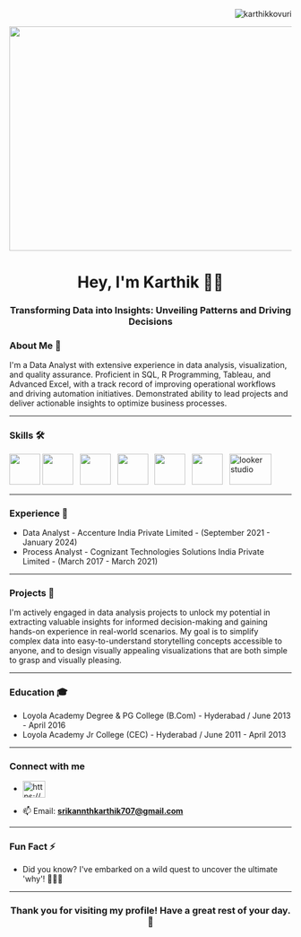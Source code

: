 <p align="right"> <img src="https://komarev.com/ghpvc/?username=karthikkovuri&label=Profile%20views&color=0e75b6&style=flat" alt="karthikkovuri" /> </p>

<a> <img src="https://github.com/KarthikKovuri/KarthikKovuri/assets/162425413/8e91b86f-b1d4-4706-a939-cd43aa91d88c" width="1000" height="400"> </a>

<h1 align="center"> Hey, I'm Karthik 🙋‍♂️  </h1>
<h3 align="center"> Transforming Data into Insights: Unveiling Patterns and Driving Decisions </h3>

<h3 align="left"> About Me 💬 </h3>I'm a Data Analyst with extensive experience in data analysis, visualization, and quality assurance. Proficient in SQL, R Programming, Tableau, and Advanced Excel, with a track record of improving operational workflows and driving automation initiatives. Demonstrated ability to lead projects and deliver actionable insights to optimize business processes.

---
<h3 align="left"> Skills 🛠 </h3>
<p align="left"> 
  <a> <img src="https://github.com/KarthikKovuri/KarthikKovuri/assets/162425413/fc9cd0ea-e7c2-4ec3-965f-9f8ac94c12e6" width="55" height="55"> </a> 
  <a> <img src="https://github.com/KarthikKovuri/KarthikKovuri/assets/162425413/df9034c2-e21e-4d60-beb7-487b45231838" width="55" height="55"/> </a> &nbsp;
  <a> <img src="https://github.com/KarthikKovuri/KarthikKovuri/assets/162425413/ef44eb11-b41b-4c28-9aa0-fdcbf1437ae8" width="55" height="55"/> </a> &nbsp;
  <a> <img src="https://github.com/KarthikKovuri/KarthikKovuri/assets/162425413/909b1e24-ae95-45ae-9d5f-5ce4ec7bc226" width="55" height="55"/> </a> &nbsp;
  <a> <img src="https://github.com/KarthikKovuri/KarthikKovuri/assets/162425413/dfb112f8-5c9a-45d3-bafd-573253888d6a" width="55" height="55"/> </a> &nbsp;
  <a> <img src="https://github.com/KarthikKovuri/KarthikKovuri/assets/162425413/0fc661c3-f5b6-4a00-a88b-d71ab8f79557" width="55" height="55"/> </a> &nbsp;
  <a> <img alt="looker studio" src="https://github.com/KarthikKovuri/KarthikKovuri/assets/162425413/6fa39019-9b18-454b-89f9-ef252d3463c1" width="75" height="55"> </a>
</p>

---
<h3> Experience 💼 </h3>

- Data Analyst - Accenture India Private Limited - (September 2021 - January 2024) 
- Process Analyst - Cognizant Technologies Solutions India Private Limited - (March 2017 - March 2021)

--- 

<h3 align="left">  Projects 🔭 </h3>
I'm actively engaged in data analysis projects to unlock my potential in extracting valuable insights for informed decision-making and gaining hands-on experience in real-world scenarios. My goal is to simplify complex data into easy-to-understand storytelling concepts accessible to anyone, and to design visually appealing visualizations that are both simple to grasp and visually pleasing.

---

<h3> Education 🎓 </h3>

- Loyola Academy Degree & PG College (B.Com) - Hyderabad / June 2013 - April 2016
- Loyola Academy Jr College (CEC) - Hyderabad / June 2011 - April 2013

---
<h3 align="left"> Connect with me </h3>
<p align="left">
  
- <a href="https://linkedin.com/in/https://www.linkedin.com/in/karthik-kovuri-809858b1/" target="blank"><img align="center" src="https://raw.githubusercontent.com/rahuldkjain/github-profile-readme-generator/master/src/images/icons/Social/linked-in-alt.svg" alt="https://www.linkedin.com/in/karthik-kovuri-809858b1/" height="30" width="40" /></a>
  
- 📫 Email: **srikannthkarthik707@gmail.com**
</p>

---

<h3> Fun Fact ⚡ </h3> 

- Did you know? I've embarked on a wild quest to uncover the ultimate 'why'! 🕵️‍♂️💡

---
<h3 align="center"> Thank you for visiting my profile! Have a great rest of your day.👋 </h3>
